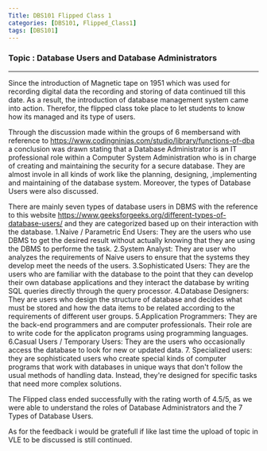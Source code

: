 ```yaml
---
Title: DBS101 Flipped Class 1
categories: [DBS101, Flipped_Class1]
tags: [DBS101]
---
```


### Topic : Database Users and Database Administrators
----

Since the introduction of Magnetic tape on 1951 which was used for recording digital data the recording and storing  of data continued till this date. As a result, the introduction of database management system came into action. Therefor, the flipped class toke place to let students to know how its managed and its type of users.

Through the discussion made within the groups of 6 membersand with reference to https://www.codingninjas.com/studio/library/functions-of-dba a conclusion was drawn stating that a Database Administrator is an IT professional role within a Computer System Administration who is in charge of creating and maintaining the security for a secure database. They are almost invole in all kinds of  work like the planning, designing, ,implementing and maintaining of the database system. Moreover, the types of Database Users were also discussed.

There are mainly seven types of database users in DBMS with the reference to this website https://www.geeksforgeeks.org/different-types-of-database-users/ and they are categorized based up on their interaction with the database.
1.Naive / Parametric End Users: They are the users who use DBMS to get the desired result without actually knowing that they are using the DBMS to performe the task. 
2.System Analyst: They are user who analyzes the requirements of Naive users to ensure that the systems they develop meet the needs of the users.
3.Sophisticated Users: They are the users who are familiar with the database to the point that they can develop their own database applications and they interact the database by writing SQL queries directly through the query processor. 
4.Database Designers: They are users who design the structure of database and decides what must be stored and how the data items to be related according to the requirements of different user groups.
5.Application Programmers: They are the back-end programmers and are computer professionals. Their role are to write code for the applicaton programs using programming languages.
6.Casual Users / Temporary Users: They are the users who occasionally access the database to look for new or updated data.
7. Specialized users: they are sophisticated users who create special kinds of computer programs that work with databases in unique ways that don't follow the usual methods of handling data. Instead, they're designed for specific tasks that need more complex solutions.

The Flipped class ended successfully with the rating worth of 4.5/5, as we were able to understand the roles of Database Administrators and the 7 Types of Database Users. 

As for the feedback i would be gratefull if like last time the upload of topic in VLE to be discussed is still continued.






